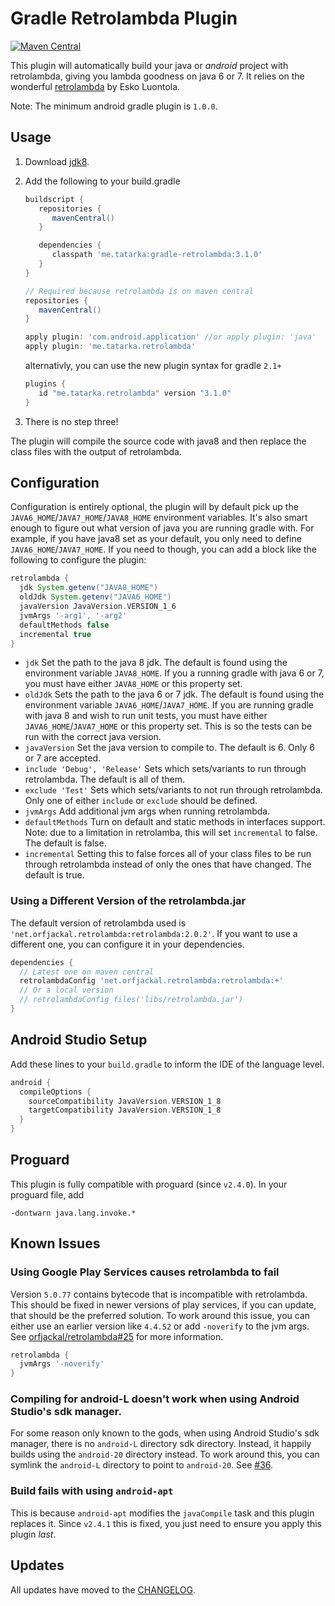Gradle Retrolambda Plugin
========================

[![Maven Central](https://maven-badges.herokuapp.com/maven-central/me.tatarka/gradle-retrolambda/badge.svg?style=flat)](https://maven-badges.herokuapp.com/maven-central/me.tatarka/gradle-retrolambda)

This plugin will automatically build your java or *android* project with
retrolambda, giving you lambda goodness on java 6 or 7. It relies on the
wonderful [retrolambda](https://github.com/orfjackal/retrolambda) by Esko
Luontola.

Note: The minimum android gradle plugin is `1.0.0`.

Usage
----

1. Download [jdk8](http://www.oracle.com/technetwork/java/javase/downloads/jdk8-downloads-2133151.html).

2. Add the following to your build.gradle

   ```groovy
   buildscript {
      repositories {
         mavenCentral()
      }

      dependencies {
         classpath 'me.tatarka:gradle-retrolambda:3.1.0'
      }
   }

   // Required because retrolambda is on maven central
   repositories {
      mavenCentral()
   }

   apply plugin: 'com.android.application' //or apply plugin: 'java'
   apply plugin: 'me.tatarka.retrolambda'
   ```
   alternativly, you can use the new plugin syntax for gradle `2.1+`
   ```groovy
   plugins {
      id "me.tatarka.retrolambda" version "3.1.0"
   }
   ```

3. There is no step three!

The plugin will compile the source code with java8 and then replace the class
files with the output of retrolambda.

Configuration
-------------

Configuration is entirely optional, the plugin will by default pick up the
`JAVA6_HOME`/`JAVA7_HOME`/`JAVA8_HOME` environment variables. It's also smart
enough to figure out what version of java you are running gradle with. For
example, if you have java8 set as your default, you only need to define
`JAVA6_HOME`/`JAVA7_HOME`. If you need to though, you can add a block like the
following to configure the plugin:

```groovy
retrolambda {
  jdk System.getenv("JAVA8_HOME")
  oldJdk System.getenv("JAVA6_HOME")
  javaVersion JavaVersion.VERSION_1_6
  jvmArgs '-arg1', '-arg2'
  defaultMethods false
  incremental true
}
```

- `jdk` Set the path to the java 8 jdk. The default is found using the
    environment variable `JAVA8_HOME`. If you a running gradle with java 6 or 7,
    you must have either `JAVA8_HOME` or this property set.
- `oldJdk` Sets the path to the java 6 or 7 jdk. The default is found using the
    environment variable `JAVA6_HOME`/`JAVA7_HOME`. If you are running gradle
    with java 8 and wish to run unit tests, you must have either
    `JAVA6_HOME`/`JAVA7_HOME` or this property set. This is so the tests can be
    run with the correct java version.
- `javaVersion` Set the java version to compile to. The default is 6. Only 6 or
    7 are accepted.
- `include 'Debug', 'Release'` Sets which sets/variants to run through
    retrolambda. The default is all of them.
- `exclude 'Test'` Sets which sets/variants to not run through retrolambda. Only
    one of either `include` or `exclude` should be defined.
- `jvmArgs` Add additional jvm args when running retrolambda.
- `defaultMethods` Turn on default and static methods in interfaces support. Note: due to a
   limitation in retrolamba, this will set `incremental` to false. The default is false.
- `incremental` Setting this to false forces all of your class files to be run through retrolambda
   instead of only the ones that have changed. The default is true.

### Using a Different Version of the retrolambda.jar

The default version of retrolambda used is
`'net.orfjackal.retrolambda:retrolambda:2.0.2'`. If you want to use a different
one, you can configure it in your dependencies.

```groovy
dependencies {
  // Latest one on maven central
  retrolambdaConfig 'net.orfjackal.retrolambda:retrolambda:+'
  // Or a local version
  // retrolambdaConfig files('libs/retrolambda.jar')
}
```

Android Studio Setup
--------------------
Add these lines to your `build.gradle` to inform the IDE of the language level.

```groovy
android {
  compileOptions {
    sourceCompatibility JavaVersion.VERSION_1_8
    targetCompatibility JavaVersion.VERSION_1_8
  }
}
```

Proguard
----------
This plugin is fully compatible with proguard (since `v2.4.0`). In your proguard file, add
```
-dontwarn java.lang.invoke.*
```

Known Issues
---------------
### Using Google Play Services causes retrolambda to fail
Version `5.0.77` contains bytecode that is incompatible with retrolambda. This should be fixed in
newer versions of play services, if you can update, that should be the preferred solution. To work
around this issue, you can either use an earlier version like `4.4.52` or add `-noverify` to the jvm
args. See [orfjackal/retrolambda#25](https://github.com/orfjackal/retrolambda/issues/25) for more
information.

```groovy
retrolambda {
  jvmArgs '-noverify'
}
```

### Compiling for android-L doesn't work when using Android Studio's sdk manager.
For some reason only known to the gods, when using Android Studio's sdk manager,
there is no `android-L` directory sdk directory. Instead, it happily builds
using the `android-20` directory instead. To work around this, you can symlink
the `android-L` directory to point to `android-20`. See
[#36](https://github.com/evant/gradle-retrolambda/issues/36).

### Build fails with using `android-apt`
This is because `android-apt` modifies the `javaCompile` task and this plugin
replaces it. Since `v2.4.1` this is fixed, you just need to ensure you apply this plugin _last_.

Updates
-------
All updates have moved to the [CHANGELOG](https://github.com/evant/gradle-retrolambda/blob/master/CHANGELOG.md).
